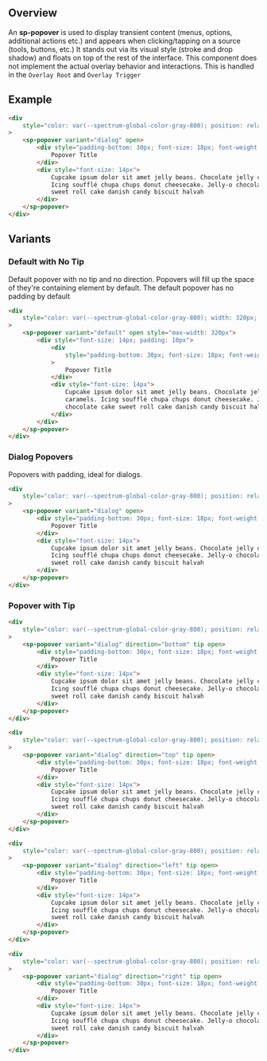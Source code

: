 ## Overview

An **sp-popover** is used to display transient content (menus, options, additional actions etc.) and appears when clicking/tapping on a source (tools, buttons, etc.) It stands out via its visual style (stroke and drop shadow) and floats on top of the rest of the interface.
This component does not implement the actual overlay behavior and interactions.
This is handled in the `Overlay Root` and `Overlay Trigger`

## Example

```html
<div
    style="color: var(--spectrum-global-color-gray-800); position: relative; width: 320px; height: 200px"
>
    <sp-popover variant="dialog" open>
        <div style="padding-bottom: 30px; font-size: 18px; font-weight: 700">
            Popover Title
        </div>
        <div style="font-size: 14px">
            Cupcake ipsum dolor sit amet jelly beans. Chocolate jelly caramels.
            Icing soufflé chupa chups donut cheesecake. Jelly-o chocolate cake
            sweet roll cake danish candy biscuit halvah
        </div>
    </sp-popover>
</div>
```

## Variants

### Default with No Tip

Default popover with no tip and no direction. Popovers will fill up the space of they're containing
element by default. The default popover has no padding by default

```html
<div
    style="color: var(--spectrum-global-color-gray-800); width: 320px; height: 200px"
>
    <sp-popover variant="default" open style="max-width: 320px">
        <div style="font-size: 14px; padding: 10px">
            <div
                style="padding-bottom: 30px; font-size: 18px; font-weight: 700"
            >
                Popover Title
            </div>
            <div style="font-size: 14px">
                Cupcake ipsum dolor sit amet jelly beans. Chocolate jelly
                caramels. Icing soufflé chupa chups donut cheesecake. Jelly-o
                chocolate cake sweet roll cake danish candy biscuit halvah
            </div>
        </div>
    </sp-popover>
</div>
```

### Dialog Popovers

Popovers with padding, ideal for dialogs.

```html
<div
    style="color: var(--spectrum-global-color-gray-800); position: relative; width: 320px; height: 200px"
>
    <sp-popover variant="dialog" open>
        <div style="padding-bottom: 30px; font-size: 18px; font-weight: 700">
            Popover Title
        </div>
        <div style="font-size: 14px">
            Cupcake ipsum dolor sit amet jelly beans. Chocolate jelly caramels.
            Icing soufflé chupa chups donut cheesecake. Jelly-o chocolate cake
            sweet roll cake danish candy biscuit halvah
        </div>
    </sp-popover>
</div>
```

### Popover with Tip

```html
<div
    style="color: var(--spectrum-global-color-gray-800); position: relative; width: 320px; height: 200px"
>
    <sp-popover variant="dialog" direction="bottom" tip open>
        <div style="padding-bottom: 30px; font-size: 18px; font-weight: 700">
            Popover Title
        </div>
        <div style="font-size: 14px">
            Cupcake ipsum dolor sit amet jelly beans. Chocolate jelly caramels.
            Icing soufflé chupa chups donut cheesecake. Jelly-o chocolate cake
            sweet roll cake danish candy biscuit halvah
        </div>
    </sp-popover>
</div>
```

```html
<div
    style="color: var(--spectrum-global-color-gray-800); position: relative; width: 320px; height: 200px"
>
    <sp-popover variant="dialog" direction="top" tip open>
        <div style="padding-bottom: 30px; font-size: 18px; font-weight: 700">
            Popover Title
        </div>
        <div style="font-size: 14px">
            Cupcake ipsum dolor sit amet jelly beans. Chocolate jelly caramels.
            Icing soufflé chupa chups donut cheesecake. Jelly-o chocolate cake
            sweet roll cake danish candy biscuit halvah
        </div>
    </sp-popover>
</div>
```

```html
<div
    style="color: var(--spectrum-global-color-gray-800); position: relative; width: 320px; height: 200px"
>
    <sp-popover variant="dialog" direction="left" tip open>
        <div style="padding-bottom: 30px; font-size: 18px; font-weight: 700">
            Popover Title
        </div>
        <div style="font-size: 14px">
            Cupcake ipsum dolor sit amet jelly beans. Chocolate jelly caramels.
            Icing soufflé chupa chups donut cheesecake. Jelly-o chocolate cake
            sweet roll cake danish candy biscuit halvah
        </div>
    </sp-popover>
</div>
```

```html
<div
    style="color: var(--spectrum-global-color-gray-800); position: relative; width: 320px; height: 200px"
>
    <sp-popover variant="dialog" direction="right" tip open>
        <div style="padding-bottom: 30px; font-size: 18px; font-weight: 700">
            Popover Title
        </div>
        <div style="font-size: 14px">
            Cupcake ipsum dolor sit amet jelly beans. Chocolate jelly caramels.
            Icing soufflé chupa chups donut cheesecake. Jelly-o chocolate cake
            sweet roll cake danish candy biscuit halvah
        </div>
    </sp-popover>
</div>
```
